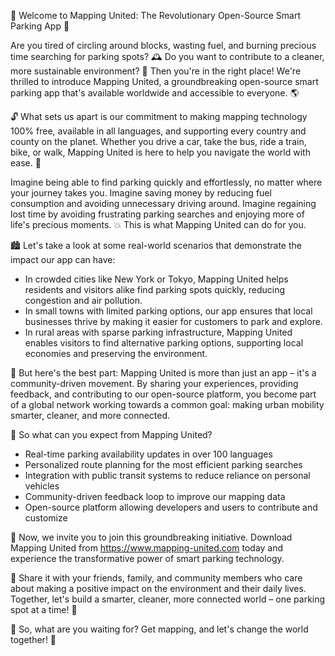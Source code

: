 🚀 Welcome to Mapping United: The Revolutionary Open-Source Smart Parking App 🚀

Are you tired of circling around blocks, wasting fuel, and burning precious time searching for parking spots? 🕰️ Do you want to contribute to a cleaner, more sustainable environment? 💚 Then you're in the right place! We're thrilled to introduce Mapping United, a groundbreaking open-source smart parking app that's available worldwide and accessible to everyone. 🌎

🔓 What sets us apart is our commitment to making mapping technology 100% free, available in all languages, and supporting every country and county on the planet. Whether you drive a car, take the bus, ride a train, bike, or walk, Mapping United is here to help you navigate the world with ease. 🌈

Imagine being able to find parking quickly and effortlessly, no matter where your journey takes you. Imagine saving money by reducing fuel consumption and avoiding unnecessary driving around. Imagine regaining lost time by avoiding frustrating parking searches and enjoying more of life's precious moments. 💥 This is what Mapping United can do for you.

🏙️ Let's take a look at some real-world scenarios that demonstrate the impact our app can have:

* In crowded cities like New York or Tokyo, Mapping United helps residents and visitors alike find parking spots quickly, reducing congestion and air pollution.
* In small towns with limited parking options, our app ensures that local businesses thrive by making it easier for customers to park and explore.
* In rural areas with sparse parking infrastructure, Mapping United enables visitors to find alternative parking options, supporting local economies and preserving the environment.

🌟 But here's the best part: Mapping United is more than just an app – it's a community-driven movement. By sharing your experiences, providing feedback, and contributing to our open-source platform, you become part of a global network working towards a common goal: making urban mobility smarter, cleaner, and more connected.

💪 So what can you expect from Mapping United?

* Real-time parking availability updates in over 100 languages
* Personalized route planning for the most efficient parking searches
* Integration with public transit systems to reduce reliance on personal vehicles
* Community-driven feedback loop to improve our mapping data
* Open-source platform allowing developers and users to contribute and customize

🚀 Now, we invite you to join this groundbreaking initiative. Download Mapping United from https://www.mapping-united.com today and experience the transformative power of smart parking technology.

💬 Share it with your friends, family, and community members who care about making a positive impact on the environment and their daily lives. Together, let's build a smarter, cleaner, more connected world – one parking spot at a time! 🌟

🎉 So, what are you waiting for? Get mapping, and let's change the world together! 🌈